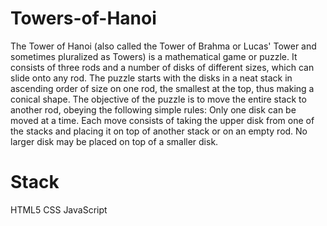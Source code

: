 # Towers-of-Hanoi

The Tower of Hanoi (also called the Tower of Brahma or Lucas' Tower and sometimes pluralized as Towers) is a mathematical game or puzzle. It consists of three rods and a number of disks of different sizes, which can slide onto any rod. The puzzle starts with the disks in a neat stack in ascending order of size on one rod, the smallest at the top, thus making a conical shape. The objective of the puzzle is to move the entire stack to another rod, obeying the following simple rules: Only one disk can be moved at a time. Each move consists of taking the upper disk from one of the stacks and placing it on top of another stack or on an empty rod. No larger disk may be placed on top of a smaller disk.

# Stack
HTML5
CSS
JavaScript
